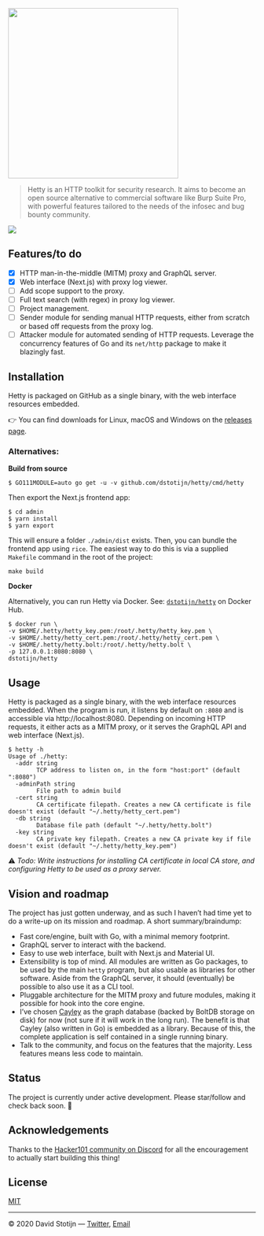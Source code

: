 <img src="https://i.imgur.com/AT71SBq.png" width="346" />

> Hetty is an HTTP toolkit for security research. It aims to become an open source
> alternative to commercial software like Burp Suite Pro, with powerful features
> tailored to the needs of the infosec and bug bounty community.

<img src="https://i.imgur.com/ZZ6o83X.png">

## Features/to do

- [x] HTTP man-in-the-middle (MITM) proxy and GraphQL server.
- [x] Web interface (Next.js) with proxy log viewer.
- [ ] Add scope support to the proxy.
- [ ] Full text search (with regex) in proxy log viewer.
- [ ] Project management.
- [ ] Sender module for sending manual HTTP requests, either from scratch or based
      off requests from the proxy log.
- [ ] Attacker module for automated sending of HTTP requests. Leverage the concurrency
      features of Go and its `net/http` package to make it blazingly fast.

## Installation

Hetty is packaged on GitHub as a single binary, with the web interface resources
embedded.

👉 You can find downloads for Linux, macOS and Windows on the [releases page](https://github.com/dstotijn/hetty/releases).

### Alternatives:

**Build from source**

```
$ GO111MODULE=auto go get -u -v github.com/dstotijn/hetty/cmd/hetty
```

Then export the Next.js frontend app:

```
$ cd admin
$ yarn install
$ yarn export
```

This will ensure a folder `./admin/dist` exists.
Then, you can bundle the frontend app using `rice`.
The easiest way to do this is via a supplied `Makefile` command in the root of
the project:

```
make build
```

**Docker**

Alternatively, you can run Hetty via Docker. See: [`dstotijn/hetty`](https://hub.docker.com/r/dstotijn/hetty)
on Docker Hub.

```
$ docker run \
-v $HOME/.hetty/hetty_key.pem:/root/.hetty/hetty_key.pem \
-v $HOME/.hetty/hetty_cert.pem:/root/.hetty/hetty_cert.pem \
-v $HOME/.hetty/hetty.bolt:/root/.hetty/hetty.bolt \
-p 127.0.0.1:8080:8080 \
dstotijn/hetty
```

## Usage

Hetty is packaged as a single binary, with the web interface resources embedded.
When the program is run, it listens by default on `:8080` and is accessible via
http://localhost:8080. Depending on incoming HTTP requests, it either acts as a
MITM proxy, or it serves the GraphQL API and web interface (Next.js).

```
$ hetty -h
Usage of ./hetty:
  -addr string
        TCP address to listen on, in the form "host:port" (default ":8080")
  -adminPath string
        File path to admin build
  -cert string
        CA certificate filepath. Creates a new CA certificate is file doesn't exist (default "~/.hetty/hetty_cert.pem")
  -db string
        Database file path (default "~/.hetty/hetty.bolt")
  -key string
        CA private key filepath. Creates a new CA private key if file doesn't exist (default "~/.hetty/hetty_key.pem")
```

⚠️ _Todo: Write instructions for installing CA certificate in local CA store, and_
_configuring Hetty to be used as a proxy server._

## Vision and roadmap

The project has just gotten underway, and as such I haven’t had time yet to do a
write-up on its mission and roadmap. A short summary/braindump:

- Fast core/engine, built with Go, with a minimal memory footprint.
- GraphQL server to interact with the backend.
- Easy to use web interface, built with Next.js and Material UI.
- Extensibility is top of mind. All modules are written as Go packages, to
  be used by the main `hetty` program, but also usable as libraries for other software.
  Aside from the GraphQL server, it should (eventually) be possible to also use
  it as a CLI tool.
- Pluggable architecture for the MITM proxy and future modules, making it
  possible for hook into the core engine.
- I’ve chosen [Cayley](https://cayley.io/) as the graph database (backed by
  BoltDB storage on disk) for now (not sure if it will work in the long run).
  The benefit is that Cayley (also written in Go)
  is embedded as a library. Because of this, the complete application is self contained
  in a single running binary.
- Talk to the community, and focus on the features that the majority.
  Less features means less code to maintain.

## Status

The project is currently under active development. Please star/follow and check
back soon. 🤗

## Acknowledgements

Thanks to the [Hacker101 community on Discord](https://www.hacker101.com/discord)
for all the encouragement to actually start building this thing!

## License

[MIT](LICENSE)

---

© 2020 David Stotijn — [Twitter](https://twitter.com/dstotijn), [Email](mailto:dstotijn@gmail.com)
